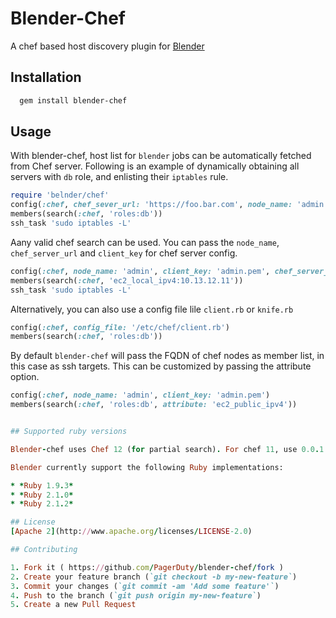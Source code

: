 # Blender-Chef

A chef based host discovery plugin for [Blender](https://github.com/PagerDuty/blender)

## Installation

```sh
  gem install blender-chef
```

## Usage
With blender-chef, host list for `blender` jobs can be automatically
fetched from Chef server. Following is an example of dynamically obtaining
all servers with `db` role, and enlisting their `iptables` rule.

```ruby
require 'belnder/chef'
config(:chef, chef_sever_url: 'https://foo.bar.com', node_name: 'admin', client_key: 'admin.pem')
members(search(:chef, 'roles:db'))
ssh_task 'sudo iptables -L'
```
Aany valid chef search can be used. You can pass the `node_name`, `chef_server_url` and `client_key` for chef server config.
```ruby
config(:chef, node_name: 'admin', client_key: 'admin.pem', chef_server_url: 'https://example.com')
members(search(:chef, 'ec2_local_ipv4:10.13.12.11'))
ssh_task 'sudo iptables -L'
```
Alternatively, you can also use a config file lile `client.rb` or `knife.rb`
```ruby
config(:chef, config_file: '/etc/chef/client.rb')
members(search(:chef, 'roles:db'))
```

By default `blender-chef` will pass the FQDN of chef nodes as member list,
in this case as ssh targets. This can be customized by passing the attribute
option.

```ruby
config(:chef, node_name: 'admin', client_key: 'admin.pem')
members(search(:chef, 'roles:db', attribute: 'ec2_public_ipv4'))


## Supported ruby versions

Blender-chef uses Chef 12 (for partial search). For chef 11, use 0.0.1 version of blender-chef.

Blender currently support the following Ruby implementations:

* *Ruby 1.9.3*
* *Ruby 2.1.0*
* *Ruby 2.1.2*

## License
[Apache 2](http://www.apache.org/licenses/LICENSE-2.0)

## Contributing

1. Fork it ( https://github.com/PagerDuty/blender-chef/fork )
2. Create your feature branch (`git checkout -b my-new-feature`)
3. Commit your changes (`git commit -am 'Add some feature'`)
4. Push to the branch (`git push origin my-new-feature`)
5. Create a new Pull Request
```
